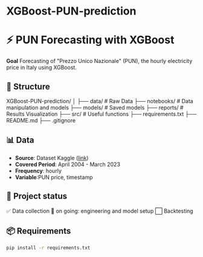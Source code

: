# XGBoost-PUN-prediction

# ⚡ PUN Forecasting with XGBoost

**Goal** Forecasting of "Prezzo Unico Nazionale" (PUN), the hourly electricity price in Italy using XGBoost.

## 📁 Structure

XGBoost-PUN-prediction/
│
├── data/ # Raw Data
├── notebooks/ # Data manipulation and models
├── models/ # Saved models
├── reports/ # Results Visualization
├── src/ # Useful functions
├── requirements.txt
├── README.md
├── .gitignore

## 📊 Data

- **Source**: Dataset Kaggle ([link](https://www.kaggle.com/datasets/gianpieroandrenacci/energy-pun-main-zones/data?select=energy_pun_main_zones.csv))
- **Covered Period**: April 2004 - March 2023
- **Frequency**: hourly
- **Variable**:PUN price, timestamp

## 🚧 Project status
✅ Data collection
🔄 on going: engineering and model setup
⬜ Backtesting 

## 📦 Requirements
```bash
pip install -r requirements.txt